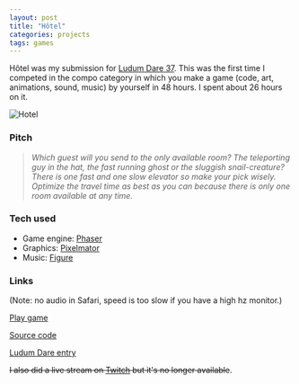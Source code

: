 ```yaml
---
layout: post
title: "Hôtel"
categories: projects
tags: games
---
```


Hôtel was my submission for [Ludum Dare 37](http://ludumdare.com). This was the first time I competed in the compo category in which you make a game (code, art, animations, sound, music) by yourself in 48 hours. I spent about 26 hours on it.

![Hotel](https://raw.githubusercontent.com/AntonFagerberg/hotel/master/gif/hotel_final2.gif)

### Pitch

> _Which guest will you send to the only available room? The teleporting guy in the hat, the fast running ghost or the sluggish snail-creature? There is one fast and one slow elevator so make your pick wisely. Optimize the travel time as best as you can because there is only one room available at any time._

### Tech used 
* Game engine: [Phaser](http://phaser.io)
* Graphics: [Pixelmator](http://www.pixelmator.com/mac/)
* Music: [Figure](https://itunes.apple.com/app/figure/id511269223)



### Links

(Note: no audio in Safari, speed is too slow if you have a high hz monitor.)

[Play game](http://antonfagerberg.com/hotel/) 

[Source code](https://github.com/AntonFagerberg/hotel)

[Ludum Dare entry](http://ludumdare.com/compo/ludum-dare-37/?action=preview&uid=56405)

~~I also did a live stream on [Twitch](https://www.twitch.tv/antonjf) but it's no longer available~~.